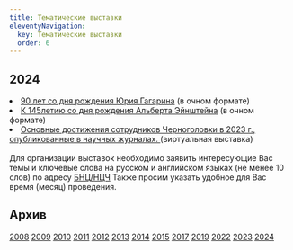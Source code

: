 ```yaml
---
title: Тематические выставки
eleventyNavigation:
  key: Тематические выставки
  order: 6
---
```


## 2024
<li><a href="/subjex/2024/subj03.html" title="с 10 июня - 16 июля 2024 г.">90 лет со дня рождения Юрия Гагарина</a> (в очном формате)
<li><a href="/subjex/2024/subj02.html" title="с 25 марта - 18 апреля 2024 г.">К 145летию со дня рождения Альберта Эйнштейна</a> (в очном формате)
<li><a href="/subjex/2024/subj01.html" title="с 25 марта">Основные достижения сотрудников Черноголовки в 2023 г., опубликованные в научных журналах. </a> (виртуальная выставка)
</ul>
<br>
<br>
Для организации выставок необходимо заявить интересующие Вас темы и ключевые слова на русском и английском языках (не менее 10 слов) по адресу <a href="mailto:popova@icp.ac.ru">БНЦ/НЦЧ</a>
Также просим указать удобное для Вас время (месяц) проведения.

<h2>Архив</h2>
<a href="/subjex/2008/">2008</a>
<a href="/subjex/2009/">2009</a>
<a href="/subjex/2010/">2010</a>
<a href="/subjex/2011/">2011</a>
<a href="/subjex/2012/">2012</a>
<a href="/subjex/2013/">2013</a>
<a href="/subjex/2014/">2014</a>
<a href="/subjex/2015/">2015</a>
<a href="/subjex/2017/">2017</a>
<a href="/subjex/2019/">2019</a>
<a href="/subjex/2022/">2022</a>
<a href="/subjex/2023/">2023</a>
<a href="/subjex/2024/">2024</a>
